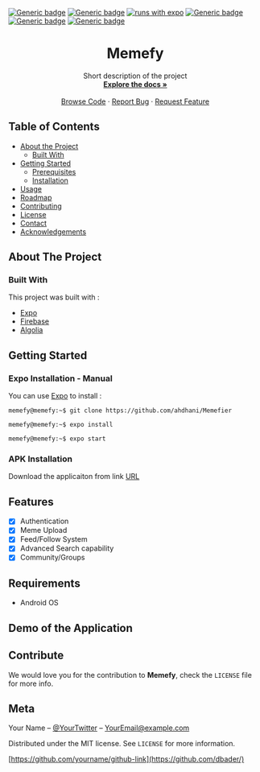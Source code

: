 [![Generic badge](https://img.shields.io/badge/version-0.0.1-<COLOR>.svg)](https://firebase.google.com/docs)
[![Generic badge](https://img.shields.io/badge/Firebase-7.15.0-<COLOR>.svg)](https://firebase.google.com/docs)
[![runs with expo](https://img.shields.io/badge/Runs%20with%20Expo-000.svg?style=flat-square&logo=EXPO&labelColor=f3f3f3&logoColor=000)](https://expo.io/)
[![Generic badge](https://img.shields.io/badge/build-pending-RED.svg)](https://firebase.google.com/docs)
[![Generic badge](https://img.shields.io/badge/License-MIT-BLUE.svg)](LICENSE)
[![Generic badge](https://img.shields.io/badge/platform-Android-BLUE.svg)]()

<p align="center">
  
  <h1 align="center">Memefy</h1>
  <p align="center">
      Short description of the project
      <br />
      <a href="https://github.com/ahdhani/Memefier/wiki"><strong>Explore the docs »</strong></a>
      <br />
      <br />
      <a href="https://github.com/ahdhani/Memefier">Browse Code</a>
      ·
      <a href="https://github.com/ahdhani/Memefier/issues">Report Bug</a>
      ·
      <a href="https://github.com/ahdhani/Memefier/issues">Request Feature</a>
  </p>
</p>

</center>

<!-- TABLE OF CONTENTS -->
## Table of Contents

* [About the Project](#about-the-project)
  * [Built With](#built-with)
* [Getting Started](#getting-started)
  * [Prerequisites](#prerequisites)
  * [Installation](#installation)
* [Usage](#usage)
* [Roadmap](#roadmap)
* [Contributing](#contributing)
* [License](#license)
* [Contact](#contact)
* [Acknowledgements](#acknowledgements)

<!-- ABOUT THE PROJECT -->
## About The Project



### Built With
This project was built with :
* [Expo](https://expo.io/)
* [Firebase](https://firebase.google.com/)
* [Algolia](https://www.algolia.com/)

<!-- GETTING STARTED -->
## Getting Started

### Expo Installation - Manual
You can use [Expo](https://expo.io/) to install :

```console
memefy@memefy:~$ git clone https://github.com/ahdhani/Memefier
```
```console
memefy@memefy:~$ expo install
```
```console
memefy@memefy:~$ expo start
```

### APK Installation

Download the applicaiton from link [URL](https://expo.io/)  

## Features

- [x] Authentication
- [x] Meme Upload
- [x] Feed/Follow System
- [x] Advanced Search capability
- [x] Community/Groups

## Requirements

- Android OS

## Demo of the Application



## Contribute

We would love you for the contribution to **Memefy**, check the ``LICENSE`` file for more info.

## Meta

Your Name – [@YourTwitter](https://twitter.com/dbader_org) – YourEmail@example.com

Distributed under the MIT license. See ``LICENSE`` for more information.

[https://github.com/yourname/github-link](https://github.com/dbader/)

